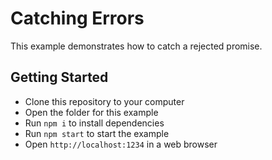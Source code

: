# Catching Errors

This example demonstrates how to catch a rejected promise.

## Getting Started

- Clone this repository to your computer
- Open the folder for this example
- Run `npm i` to install dependencies
- Run `npm start` to start the example
- Open `http://localhost:1234` in a web browser
